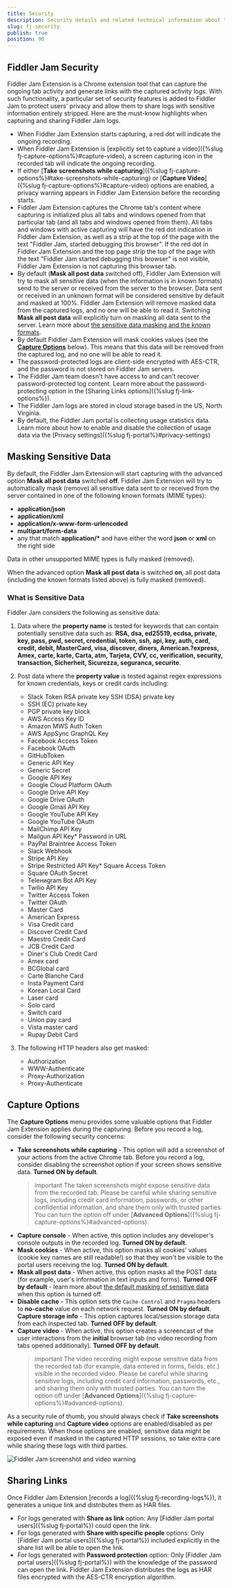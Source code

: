 ```yaml
---
title: Security
description: Security details and related technical information about the Fiddler Jam sharing and capturing functionalities.
slug: fj-security
publish: true
position: 90
---
```



## Fiddler Jam Security

Fiddler Jam Extension is a Chrome extension tool that can capture the ongoing tab activity and generate links with the captured activity logs. With such functionality, a particular set of security features is added to Fiddler Jam to protect users' privacy and allow them to share logs with sensitive information entirely stripped. Here are the must-know highlights when capturing and sharing Fiddler Jam logs.

- When Fiddler Jam Extension starts capturing, a red dot will indicate the ongoing recording.
- When Fiddler Jam Extension is [explicitly set to capture a video]({%slug fj-capture-options%}#capture-video), a screen capturing icon in the recorded tab will indicate the ongoing recording.
- If either [**Take screenshots while capturing**]({%slug fj-capture-options%}#take-screenshots-while-capturing) or [**Capture Video**]({%slug fj-capture-options%}#capture-video) options are enabled, a privacy warning appears in Fiddler Jam Extension before the recording starts.
- Fiddler Jam Extension captures the Chrome tab's content where capturing is initialized plus all tabs and windows opened from that particular tab (and all tabs and windows opened from them). All tabs and windows with active capturing will have the red dot indication in Fiddler Jam Extension, as well as a strip at the top of the page with the text "Fiddler Jam, started debugging this browser". If the red dot in Fiddler Jam Extension and the top page strip the top of the page with the text "Fiddler Jam started debugging this browser" is not visible, Fiddler Jam Extension is not capturing this browser tab.
- By default (**Mask all post data** switched off), Fiddler Jam Extension will try to mask all sensitive data (when the information is in known formats) send to the server or received from the server to the browser. Data sent or received in an unknown format will be considered sensitive by default and masked at 100%. Fiddler Jam Extension will remove masked data from the captured logs, and no one will be able to read it. Switching  **Mask all post data** will explicitly turn on masking all data sent to the server. Learn more about [the sensitive data masking and the known formats](#masking-sensitive-data). 
- By default Fiddler Jam Extension will mask cookies values (see the [**Capture Options**](#capture-options) below). This means that this data will be removed from the captured log, and no one will be able to read it.
- The password-protected logs are client-side encrypted with AES-CTR, and the password is not stored on Fiddler Jam servers.
- The Fiddler Jam team doesn't have access to and can't recover password-protected log content. Learn more about the password-protecting option in the [Sharing Links options]({%slug fj-link-options%}). 
- The Fiddler Jam logs are stored in cloud storage based in the US, North Virginia.
- By default, the Fiddler Jam portal is collecting usage statistics data. Learn more about how to enable and disable the collection of usage data via the [Privacy settings]({%slug fj-portal%}#privacy-settings) 


## Masking Sensitive Data

By default, the Fiddler Jam Extension will start capturing with the advanced option **Mask all post data** switched **off**. Fiddler Jam Extension will try to automatically mask (remove) all sensitive data sent to or received from the server contained in one of the following known formats (MIME types):

- **application/json**
- **application/xml**
- **application/x-www-form-urlencoded**
- **multipart/form-data**
- any that match __application/*__ and have either the word **json** or **xml** on the right side

Data in other unsupported MIME types is fully masked (removed). 

When the advanced option **Mask all post data** is switched **on**, all post data (including the known formats listed above) is fully masked (removed).

### What is Sensitive Data

Fiddler Jam considers the following as sensitive data:

1. Data where the **property name** is tested for keywords that can contain potentially sensitive data such as: **RSA, dsa, ed25519, ecdsa, private, key, pass, pwd, secret, credential, token, ssh, api, key, auth, card, credit, debit, MasterCard, visa, discover, diners, American.?express, Amex, carte, karte, Carta, atm, Tarjeta, CVV, cc, verification, security, transaction, Sicherheit, Sicurezza, seguranca, securite**.

2. Post data where the **property value** is tested against regex expressions for known credentials, keys or credit cards including:
    - Slack Token RSA private key SSH (DSA) private key
    - SSH (EC) private key
    - PGP private key block
    - AWS Access Key ID
    - Amazon MWS Auth Token
    - AWS AppSync GraphQL Key 
    - Facebook Access Token
    - Facebook OAuth
    - GitHubToken
    - Generic API Key 
    - Generic Secret
    - Google API Key
    - Google Cloud Platform OAuth
    - Google Drive API Key 
    - Google Drive OAuth
    - Google Gmail API Key
    - Google YouTube API Key
    - Google YouTube OAuth
    - MailChimp API Key 
    - Mailgun API Key* Password in URL
    - PayPal Braintree Access Token 
    - Slack Webhook
    - Stripe API Key
    - Stripe Restricted API Key* Square Access Token
    - Square OAuth Secret
    - Teleниgram Bot API Key
    - Twilio API Key
    - Twitter Access Token
    - Twitter OAuth
    - Master Card
    - American Express 
    - Visa Credit card
    - Discover Credit Card  
    - Maestro Credit Card 
    - JCB Credit Card
    - Diner's Club Credit Card 
    - Amex card  
    - BCGlobal card 
    - Carte Blanche Card 
    - Insta Payment Card  
    - Korean Local Card 
    - Laser card 
    - Solo card 
    - Switch card 
    - Union pay card
    - Vista master card 
    - Rupay Debit Card 


3. The following HTTP headers also get masked:
    - Authorization
    - WWW-Authenticate
    - Proxy-Authorization
    - Proxy-Authenticate

## Capture Options

The **Capture Options** menu provides some valuable options that Fiddler Jam Extension applies during the capturing. Before you record a log, consider the following security concerns:

- **Take screenshots while capturing** - This option will add a screenshot of your actions from the active Chrome tab. Before you record a log, consider disabling the screenshot option if your screen shows sensitive data. **Turned ON by default**.
    >important The taken screenshots might expose sensitive data from the recorded tab. Please be careful while sharing sensitive logs, including credit card information, passwords, or other confidential information, and share them only with trusted parties. You can turn the option off under [**Advanced Options**]({%slug fj-capture-options%}#advanced-options).
- **Capture console** - When active, this option includes any developer's console outputs in the recorded log. **Turned ON by default**.
- **Mask cookies** - When active, this option masks all cookies' values (cookie key names are still readable!) so that they won't be visible to the portal users receiving the log. **Turned ON by default**.
- **Mask all post data** - When active, this option masks all the POST data (for example, user's information in text inputs and forms). **Turned OFF by default** - learn more about [the default masking of sensitive data](masking-sensitive-data) when this option is turned off.
- **Disable cache** - This option sets the `Cache-Control` and `Pragma` headers to **no-cache** value on each network request. **Turned ON by default**.
**Capture storage info** - This option captures local/session storage data from each inspected tab. **Turned OFF by default**.
- **Capture video** - When active, this option creates a screencast of the user interactions from the **initial** browser tab (no video recording from tabs opened additionally). **Turned OFF by default**.
    >important The video recording might expose sensitive data from the recorded tab (for example, data entered in forms, fields, etc.) visible in the recorded video. Please be careful while sharing sensitive logs, including credit card information, passwords, etc., and sharing them only with trusted parties. You can turn the option off under [**Advanced Options**]({%slug fj-capture-options%}#advanced-options).


As a security rule of thumb, you should always check if **Take screenshots while capturing** and **Capture video** options are enabled/disabled as per requirements. When those options are enabled, sensitive data might be exposed even if masked in the captured HTTP sessions, so take extra care while sharing these logs with third parties. 

![Fiddler Jam screenshot and video warning](./images/ext/ext-images/extension-start-capturing-warning.png)
 
## Sharing Links

Once Fiddler Jam Extension [records a log]({%slug fj-recording-logs%}), it generates a unique link and distributes them as HAR files.

- For logs generated with **Share as link** option:  Any [Fiddler Jam portal users]({%slug fj-portal%}) could open the link.
- For logs generated with **Share with specific people** options:  Only [Fiddler Jam portal users]({%slug fj-portal%}) included explicitly in the share list will be able to open the link.
- For logs generated with **Password protection** option: Only [Fiddler Jam portal users]({%slug fj-portal%}) with the knowledge of the password can open the link. Fiddler Jam Extension distributes the logs as HAR files encrypted with the AES-CTR encryption algorithm.
